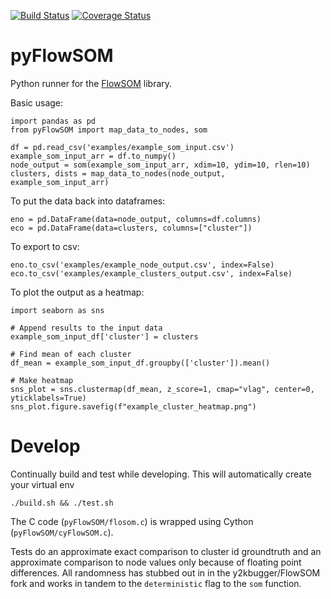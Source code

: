 [![Build Status](https://travis-ci.com/angelolab/pyFlowSOM.svg?branch=master)](https://travis-ci.com/angelolab/pyFlowSOM)
[![Coverage Status](https://coveralls.io/repos/github/angelolab/pyFlowSOM/badge.svg?branch=main)](https://coveralls.io/github/angelolab/pyFlowSOM?branch=main)

# pyFlowSOM

Python runner for the [FlowSOM](https://github.com/SofieVG/FlowSOM) library.

Basic usage:

    import pandas as pd
    from pyFlowSOM import map_data_to_nodes, som

    df = pd.read_csv('examples/example_som_input.csv')
    example_som_input_arr = df.to_numpy()
    node_output = som(example_som_input_arr, xdim=10, ydim=10, rlen=10)
    clusters, dists = map_data_to_nodes(node_output, example_som_input_arr)

To put the data back into dataframes:

    eno = pd.DataFrame(data=node_output, columns=df.columns)
    eco = pd.DataFrame(data=clusters, columns=["cluster"])

To export to csv:

    eno.to_csv('examples/example_node_output.csv', index=False)
    eco.to_csv('examples/example_clusters_output.csv', index=False)

To plot the output as a heatmap:

    import seaborn as sns

    # Append results to the input data
    example_som_input_df['cluster'] = clusters

    # Find mean of each cluster
    df_mean = example_som_input_df.groupby(['cluster']).mean()

    # Make heatmap
    sns_plot = sns.clustermap(df_mean, z_score=1, cmap="vlag", center=0, yticklabels=True)
    sns_plot.figure.savefig(f"example_cluster_heatmap.png")


# Develop

Continually build and test while developing. This will automatically create your virtual env

    ./build.sh && ./test.sh

The C code (`pyFlowSOM/flosom.c`) is wrapped using Cython (`pyFlowSOM/cyFlowSOM.c`).

Tests do an approximate exact comparison to cluster id groundtruth and an approximate comparison to node values only because of floating point differences. All randomness has stubbed out in in the y2kbugger/FlowSOM fork and works in tandem to the `deterministic` flag to the `som` function.
